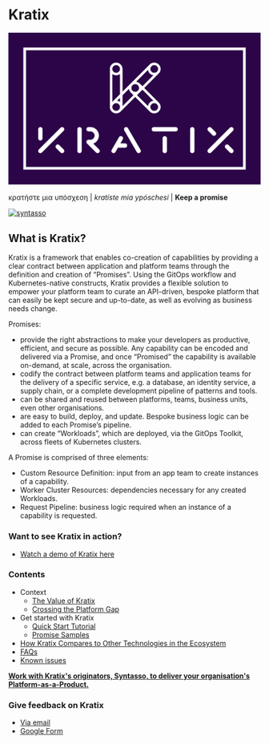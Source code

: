 # Kratix

![Kratix](docs/images/white_logo_color_background.jpg)

κρατήστε μια υπόσχεση | *kratíste mia ypóschesi* | **Keep a promise**

[![syntasso](https://circleci.com/gh/syntasso/kratix.svg?style=shield)](https://app.circleci.com/pipelines/github/syntasso/kratix?branch=main)

## What is Kratix?

Kratix is a framework that enables co-creation of capabilities by providing a clear contract between application and platform teams through the definition and creation of “Promises”. Using the GitOps workflow and Kubernetes-native constructs, Kratix provides a flexible solution to empower your platform team to curate an API-driven, bespoke platform that can easily be kept secure and up-to-date, as well as evolving as business needs change.

Promises:
- provide the right abstractions to make your developers as productive, efficient, and secure as possible. Any capability can be encoded and delivered via a Promise, and once “Promised” the capability is available on-demand, at scale, across the organisation.
- codify the contract between platform teams and application teams for the delivery of a specific service, e.g. a database, an identity service, a supply chain, or a complete development pipeline of patterns and tools.
- can be shared and reused between platforms, teams, business units, even other organisations.
- are easy to build, deploy, and update. Bespoke business logic can be added to each Promise’s pipeline.
- can create “Workloads”, which are deployed, via the GitOps Toolkit, across fleets of Kubernetes clusters.

A Promise is comprised of three elements:
- Custom Resource Definition: input from an app team to create instances of a capability.
- Worker Cluster Resources: dependencies necessary for any created Workloads.
- Request Pipeline: business logic required when an instance of a capability is requested.

### Want to see Kratix in action?

* [Watch a demo of Kratix here](https://youtu.be/ZZUD2NUCBJI)

### Contents
- Context
  - [The Value of Kratix](./docs/kratix-value.md)
  - [Crossing the Platform Gap](https://www.syntasso.io/post/crossing-the-platform-gap)
  <!-- - [Personas](./docs/personas.md)  -->
  <!-- - [Team Story](./docs/success.md) -->
  <!-- - [Architecture](./docs/writing-a-promise.md) -->
- Get started with Kratix
  - [Quick Start Tutorial](https://github.com/syntasso/workshop/blob/main/README.md)
  - [Promise Samples](./docs/promise-samples.md)
- [How Kratix Compares to Other Technologies in the Ecosystem](./docs/compare.md)
- [FAQs](docs/FAQ.md)
- [Known issues](./docs/known-issues.md)

**[Work with Kratix's originators, Syntasso, to deliver your organisation's Platform-as-a-Product.](https://www.syntasso.io/how-we-help)**

### **Give feedback on Kratix**
  - [Via email](mailto:feedback@syntasso.io?subject=Kratix%20Feedback)
  - [Google Form](https://forms.gle/WVXwVRJsqVFkHfJ79)
